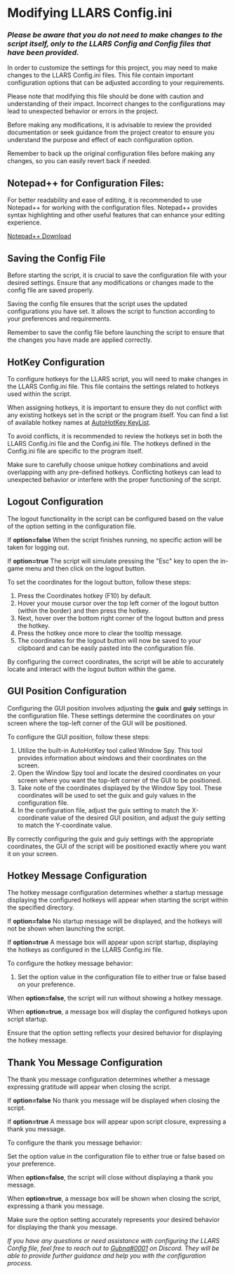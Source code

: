 # Modifying LLARS Config.ini
### *Please be aware that you do not need to make changes to the script itself, only to the LLARS Config and Config files that have been provided.*
In order to customize the settings for this project, you may need to make changes to the LLARS Config.ini files. This file contain important configuration options that can be adjusted according to your requirements.

Please note that modifying this file should be done with caution and understanding of their impact. Incorrect changes to the configurations may lead to unexpected behavior or errors in the project.

Before making any modifications, it is advisable to review the provided documentation or seek guidance from the project creator to ensure you understand the purpose and effect of each configuration option.

Remember to back up the original configuration files before making any changes, so you can easily revert back if needed.

## Notepad++ for Configuration Files:
For better readability and ease of editing, it is recommended to use Notepad++ for working with the configuration files. Notepad++ provides syntax highlighting and other useful features that can enhance your editing experience.

[Notepad++  Download](https://notepad-plus-plus.org/downloads/)

## Saving the Config File
Before starting the script, it is crucial to save the configuration file with your desired settings. Ensure that any modifications or changes made to the config file are saved properly.

Saving the config file ensures that the script uses the updated configurations you have set. It allows the script to function according to your preferences and requirements.

Remember to save the config file before launching the script to ensure that the changes you have made are applied correctly.

## HotKey Configuration
To configure hotkeys for the LLARS script, you will need to make changes in the LLARS Config.ini file. This file contains the settings related to hotkeys used within the script.

When assigning hotkeys, it is important to ensure they do not conflict with any existing hotkeys set in the script or the program itself. You can find a list of available hotkey names at [AutoHotKey KeyList](https://www.autohotkey.com/docs/v2/KeyList.htm).

To avoid conflicts, it is recommended to review the hotkeys set in both the LLARS Config.ini file and the Config.ini file. The hotkeys defined in the Config.ini file are specific to the program itself.

Make sure to carefully choose unique hotkey combinations and avoid overlapping with any pre-defined hotkeys. Conflicting hotkeys can lead to unexpected behavior or interfere with the proper functioning of the script.

## Logout Configuration
The logout functionality in the script can be configured based on the value of the option setting in the configuration file.

If **option=false** When the script finishes running, no specific action will be taken for logging out.

If **option=true** The script will simulate pressing the "Esc" key to open the in-game menu and then click on the logout button.

To set the coordinates for the logout button, follow these steps:

1. Press the Coordinates hotkey (F10) by default.
2. Hover your mouse cursor over the top left corner of the logout button (within the border) and then press the hotkey.
3. Next, hover over the bottom right corner of the logout button and press the hotkey.
4. Press the hotkey once more to clear the tooltip message.
5. The coordinates for the logout button will now be saved to your clipboard and can be easily pasted into the configuration file.

By configuring the correct coordinates, the script will be able to accurately locate and interact with the logout button within the game.

## GUI Position Configuration
Configuring the GUI position involves adjusting the **guix** and **guiy** settings in the configuration file. These settings determine the coordinates on your screen where the top-left corner of the GUI will be positioned.

To configure the GUI position, follow these steps:

1. Utilize the built-in AutoHotKey tool called Window Spy. This tool provides information about windows and their coordinates on the screen.
2. Open the Window Spy tool and locate the desired coordinates on your screen where you want the top-left corner of the GUI to be positioned.
3. Take note of the coordinates displayed by the Window Spy tool. These coordinates will be used to set the guix and guiy values in the configuration file.
4. In the configuration file, adjust the guix setting to match the X-coordinate value of the desired GUI position, and adjust the guiy setting to match the Y-coordinate value.

By correctly configuring the guix and guiy settings with the appropriate coordinates, the GUI of the script will be positioned exactly where you want it on your screen.

## Hotkey Message Configuration

The hotkey message configuration determines whether a startup message displaying the configured hotkeys will appear when starting the script within the specified directory.

If **option=false** No startup message will be displayed, and the hotkeys will not be shown when launching the script.

If **option=true** A message box will appear upon script startup, displaying the hotkeys as configured in the LLARS Config.ini file.

To configure the hotkey message behavior:

1. Set the option value in the configuration file to either true or false based on your preference.

When **option=false**, the script will run without showing a hotkey message.

When **option=true**, a message box will display the configured hotkeys upon script startup.

Ensure that the option setting reflects your desired behavior for displaying the hotkey message.

## Thank You Message Configuration

The thank you message configuration determines whether a message expressing gratitude will appear when closing the script.

If **option=false** No thank you message will be displayed when closing the script.

If **option=true** A message box will appear upon script closure, expressing a thank you message.

To configure the thank you message behavior:

Set the option value in the configuration file to either true or false based on your preference.

When **option=false**, the script will close without displaying a thank you message.

When **option=true**, a message box will be shown when closing the script, expressing a thank you message.

Make sure the option setting accurately represents your desired behavior for displaying the thank you message.

*If you have any questions or need assistance with configuring the LLARS Config file, feel free to reach out to [Gubna#0001](https://discordapp.com/users/616070790319964160) on Discord. They will be able to provide further guidance and help you with the configuration process.*
